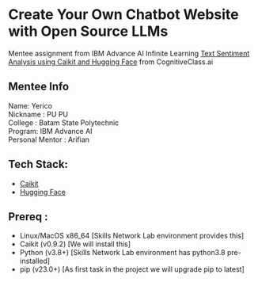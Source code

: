 # Create Your Own Chatbot Website with Open Source LLMs
Mentee assignment from IBM Advance AI Infinite Learning [Text Sentiment Analysis using Caikit and Hugging Face]([[https://cognitiveclass.ai/courses/course-v1:IBMSkillsNetwork+GPXX0TGVEN+v1](https://cognitiveclass.ai/courses/course-v1:IBM+GPXX0AIAEN+v1](https://cognitiveclass.ai/courses/course-v1:IBMSkillsNetwork+GPXX0PYAEN+v1))) from CognitiveClass.ai

## Mentee Info
Name: Yerico\
Nickname : PU PU \
College : Batam State Polytechnic\
Program: IBM Advance AI\
Personal Mentor : Arifian

## Tech Stack: 

- [Caikit](https://github.com/caikit/caikit)
- [Hugging Face](https://huggingface.co/)

## Prereq :

- Linux/MacOS x86_64 [Skills Network Lab environment provides this]
- Caikit (v0.9.2) [We will install this]
- Python (v3.8+) [Skills Network Lab environment has python3.8 pre-installed]
- pip (v23.0+) [As first task in the project we will upgrade pip to latest]

